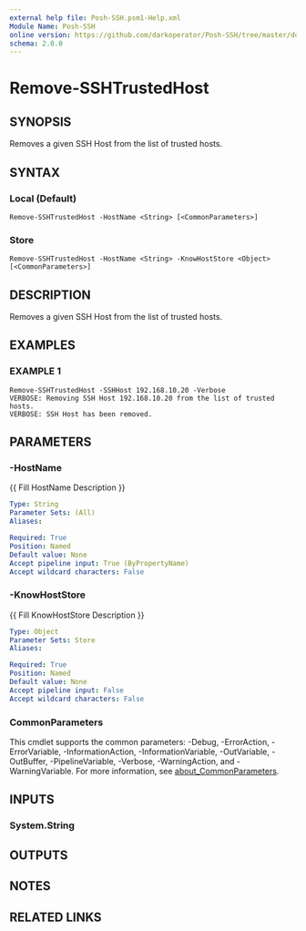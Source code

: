 ```yaml
---
external help file: Posh-SSH.psm1-Help.xml
Module Name: Posh-SSH
online version: https://github.com/darkoperator/Posh-SSH/tree/master/docs
schema: 2.0.0
---
```


# Remove-SSHTrustedHost

## SYNOPSIS
Removes a given SSH Host from the list of trusted hosts.

## SYNTAX

### Local (Default)
```
Remove-SSHTrustedHost -HostName <String> [<CommonParameters>]
```

### Store
```
Remove-SSHTrustedHost -HostName <String> -KnowHostStore <Object> [<CommonParameters>]
```

## DESCRIPTION
Removes a given SSH Host from the list of trusted hosts.

## EXAMPLES

### EXAMPLE 1
```
Remove-SSHTrustedHost -SSHHost 192.168.10.20 -Verbose
VERBOSE: Removing SSH Host 192.168.10.20 from the list of trusted hosts.
VERBOSE: SSH Host has been removed.
```

## PARAMETERS

### -HostName
{{ Fill HostName Description }}

```yaml
Type: String
Parameter Sets: (All)
Aliases:

Required: True
Position: Named
Default value: None
Accept pipeline input: True (ByPropertyName)
Accept wildcard characters: False
```

### -KnowHostStore
{{ Fill KnowHostStore Description }}

```yaml
Type: Object
Parameter Sets: Store
Aliases:

Required: True
Position: Named
Default value: None
Accept pipeline input: False
Accept wildcard characters: False
```

### CommonParameters
This cmdlet supports the common parameters: -Debug, -ErrorAction, -ErrorVariable, -InformationAction, -InformationVariable, -OutVariable, -OutBuffer, -PipelineVariable, -Verbose, -WarningAction, and -WarningVariable. For more information, see [about_CommonParameters](http://go.microsoft.com/fwlink/?LinkID=113216).

## INPUTS

### System.String
## OUTPUTS

## NOTES

## RELATED LINKS

